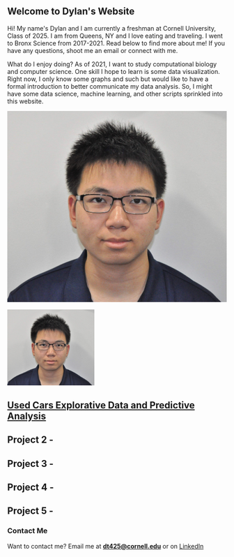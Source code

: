 ## Welcome to Dylan's Website 
Hi! My name's Dylan and I am currently a freshman at Cornell University, Class of 2025. I am from Queens, NY and I love eating and traveling. I went to Bronx Science from 2017-2021. Read below to find more about me! If you have any questions, shoot me an email or connect with me. 

What do I enjoy doing? As of 2021, I want to study computational biology and computer science. One skill I hope to learn is some data visualization. Right now, I only know some graphs and such but would like to have a formal introduction to better communicate my data analysis. So, I might have some data science, machine learning, and other scripts sprinkled into this website. 

<p style="text-align:center;"><img src="pfp.jpg" alt="Me"></p>

<img src="pfp.jpg" alt="Me" width="200" />

## [Used Cars Explorative Data and Predictive Analysis](https://github.com/DylanTom/info-final-project)

## Project 2 - 

## Project 3 - 

## Project 4 - 

## Project 5 - 


### Contact Me
Want to contact me? Email me at **dt425@cornell.edu** or on [LinkedIn](https://linkedin.com/in/dylan-tom)